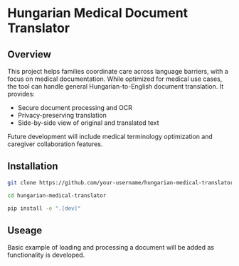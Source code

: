 # Hungarian Medical Document Translator


<!-- WARNING: THIS FILE WAS AUTOGENERATED! DO NOT EDIT! -->

## Overview

This project helps families coordinate care across language barriers,
with a focus on medical documentation. While optimized for medical use
cases, the tool can handle general Hungarian-to-English document
translation. It provides:

- Secure document processing and OCR
- Privacy-preserving translation
- Side-by-side view of original and translated text

Future development will include medical terminology optimization and
caregiver collaboration features.

## Installation

``` bash
git clone https://github.com/your-username/hungarian-medical-translator 

cd hungarian-medical-translator 

pip install -e ".[dev]"
```

## Useage

Basic example of loading and processing a document will be added as
functionality is developed.
